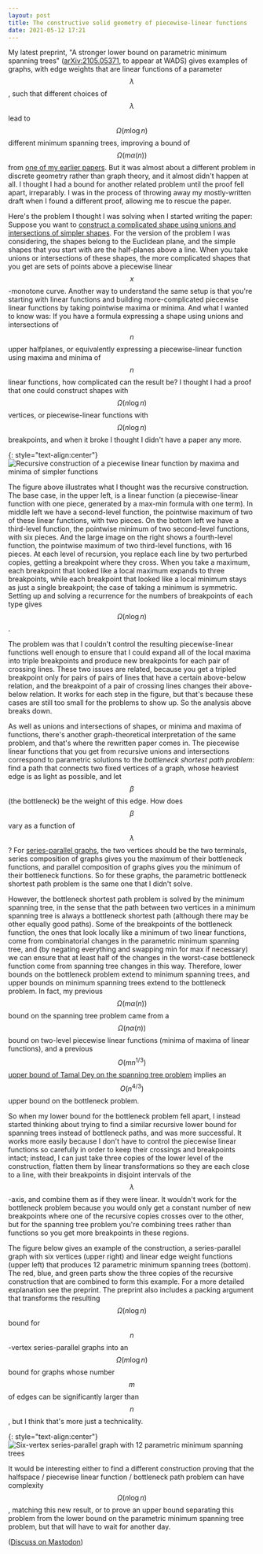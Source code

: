 ```yaml
---
layout: post
title: The constructive solid geometry of piecewise-linear functions
date: 2021-05-12 17:21
---
```

My latest preprint, "A stronger lower bound on parametric minimum spanning trees" ([arXiv:2105.05371](https://arxiv.org/abs/2105.05371), to appear at WADS) gives examples of graphs, with edge weights that are linear functions of a parameter $$\lambda$$, such that different choices of $$\lambda$$ lead to $$\Omega(m\log n)$$ different minimum spanning trees, improving a bound of $$\Omega\bigl(m\alpha(n)\bigr)$$ from [one of my earlier papers](https://doi.org/10.1007/PL00009396). But it was almost about a different problem in discrete geometry rather than graph theory, and it almost didn't happen at all. I thought I had a bound for another related problem until the proof fell apart, irreparably. I was in the process of throwing away my mostly-written draft when I found a different proof, allowing me to rescue the paper.

Here's the problem I thought I was solving when I started writing the paper: Suppose you want to [construct a complicated shape using unions and intersections of simpler shapes](https://en.wikipedia.org/wiki/Constructive_solid_geometry). For the version of the problem I was considering, the shapes belong to the Euclidean plane, and the simple shapes that you start with are the half-planes above a line. When you take unions or intersections of these shapes, the more complicated shapes that you get are sets of points above a piecewise linear $$x$$-monotone curve. Another way to understand the same setup is that you're starting with linear functions and building more-complicated piecewise linear functions by taking pointwise maxima or minima. And what I wanted to know was: If you have a formula expressing a shape using unions and intersections of $$n$$ upper halfplanes, or equivalently expressing a piecewise-linear function using maxima and minima of $$n$$ linear functions, how complicated can the result be? I thought I had a proof that one could construct shapes with $$\Omega(n\log n)$$ vertices, or piecewise-linear functions with $$\Omega(n\log n)$$ breakpoints, and when it broke I thought I didn't have a paper any more.

{: style="text-align:center"}
![Recursive construction of a piecewise linear function by maxima and minima of simpler functions]({{site.baseurl}}/assets/2021/minmax.svg)

The figure above illustrates what I thought was the recursive construction. The base case, in the upper left, is a linear function (a piecewise-linear function with one piece, generated by a max-min formula with one term). In middle left we have a second-level function, the pointwise maximum of two of these linear functions, with two pieces. On the bottom left we have a third-level function, the pointwise minimum of two second-level functions, with six pieces. And the large image on the right shows a fourth-level function, the pointwise maximum of two third-level functions, with 16 pieces. At each level of recursion, you replace each line by two perturbed copies, getting a breakpoint where they cross. When you take a maximum, each breakpoint that looked like a local maximum expands to three breakpoints, while each breakpoint that looked like a local minimum stays as just a single breakpoint; the case of taking a minimum is symmetric. Setting up and solving a recurrence for the numbers of breakpoints of each type gives $$\Omega(n\log n)$$.

The problem was that I couldn't control the resulting piecewise-linear functions well enough to ensure that I could expand all of the local maxima into triple breakpoints and produce new breakpoints for each pair of crossing lines. These two issues are related, because you get a tripled breakpoint only for pairs of pairs of lines that have a certain above-below relation, and the breakpoint of a pair of crossing lines changes their above-below relation. It works for each step in the figure, but that's because these cases are still too small for the problems to show up. So the analysis above breaks down.

As well as unions and intersections of shapes, or minima and maxima of functions, there's another graph-theoretical interpretation of the same problem, and that's where the rewritten paper comes in. The piecewise linear functions that you get from recursive unions and intersections correspond to parametric solutions to the _bottleneck shortest path problem_: find a path that connects two fixed vertices of a graph, whose heaviest edge is as light as possible, and let $$\beta$$ (the bottleneck) be the weight of this edge. How does $$\beta$$ vary as a function of $$\lambda$$? For [series-parallel graphs](https://en.wikipedia.org/wiki/Series%E2%80%93parallel_graph), the two vertices should be the two terminals, series composition of graphs gives you the maximum of their bottleneck functions, and parallel composition of graphs gives you the minimum of their bottleneck functions. So for these graphs, the parametric bottleneck shortest path problem is the same one that I didn't solve.

However, the bottleneck shortest path problem is solved by the minimum spanning tree, in the sense that the path between two vertices in a minimum spanning tree is always a bottleneck shortest path (although there may be other equally good paths). Some of the breakpoints of the bottleneck function, the ones that look locally like a minimum of two linear functions, come from combinatorial changes in the parametric minimum spanning tree, and (by negating everything and swapping min for max if necessary) we can ensure that at least half of the changes in the worst-case bottleneck function come from spanning tree changes in this way. Therefore, lower bounds on the bottleneck problem extend to minimum spanning trees, and upper bounds on minimum spanning trees extend to the bottleneck problem. In fact, my previous $$\Omega\bigl(m\alpha(n)\bigr)$$ bound on the spanning tree problem came from a $$\Omega\bigl(n\alpha(n)\bigr)$$ bound on two-level piecewise linear functions (minima of maxima of linear functions), and a previous $$O(mn^{1/3})$$ [upper bound of Tamal Dey on the spanning tree problem](https://doi.org/10.1007/PL00009354) implies an $$O(n^{4/3})$$ upper bound on the bottleneck problem.

So when my lower bound for the bottleneck problem fell apart, I instead started thinking about trying to find a similar recursive lower bound for spanning trees instead of bottleneck paths, and was more successful. It works more easily because I don't have to control the piecewise linear functions so carefully in order to keep their crossings and breakpoints intact; instead, I can just take three copies of the lower level of the construction, flatten them by linear transformations so they are each close to a line, with their breakpoints in disjoint intervals of the $$\lambda$$-axis, and combine them as if they were linear. It wouldn't work for the bottleneck problem because you would only get a constant number of new breakpoints where one of the recursive copies crosses over to the other, but for the spanning tree problem you're combining trees rather than functions so you get more breakpoints in these regions.

The figure below gives an example of the construction, a series-parallel graph with six vertices (upper right) and linear edge weight functions (upper left) that produces 12 parametric minimum spanning trees (bottom). The red, blue, and green parts show the three copies of the recursive construction that are combined to form this example. For a more detailed explanation see the preprint.
The preprint also includes a packing argument that transforms the resulting $$\Omega(n\log n)$$ bound for $$n$$-vertex series-parallel graphs into an $$\Omega(m\log n)$$ bound for graphs whose number $$m$$ of edges can be significantly larger than $$n$$, but I think that's more just a technicality.

{: style="text-align:center"}
![Six-vertex series-parallel graph with 12 parametric minimum spanning trees]({{site.baseurl}}/assets/2021/parametric-mst.svg)

It would be interesting either to find a different construction proving that the halfspace / piecewise linear function / bottleneck path problem can have complexity $$\Omega(n\log n)$$, matching this new result, or to prove an upper bound separating this problem from the lower bound on the parametric minimum spanning tree problem, but that will have to wait for another day.

([Discuss on Mastodon](https://mathstodon.xyz/@11011110/106225329805495195))
